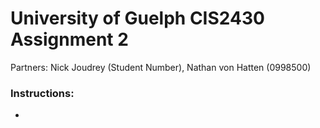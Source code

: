 # University of Guelph CIS2430 Assignment 2

Partners: Nick Joudrey (Student Number), Nathan von Hatten (0998500)

### Instructions:

-
